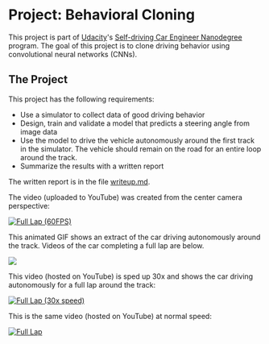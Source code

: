 # Project: Behavioral Cloning

This project is part of [Udacity](https://www.udacity.com)'s [Self-driving Car Engineer Nanodegree](https://www.udacity.com/course/self-driving-car-engineer-nanodegree--nd013) program. The goal of this project is to clone driving behavior using convolutional neural networks (CNNs).


## The Project
This project has the following requirements:

* Use a simulator to collect data of good driving behavior 
* Design, train and validate a model that predicts a steering angle from image data
* Use the model to drive the vehicle autonomously around the first track in the simulator. The vehicle should remain on the road for an entire loop around the track.
* Summarize the results with a written report

The written report is in the file [writeup.md](writeup.md).

The video (uploaded to YouTube) was created from the center camera perspective:

[![Full Lap (60FPS)](https://img.youtube.com/vi/70R2hXDUdeU/0.jpg)](https://youtu.be/70R2hXDUdeU "Video of car driving autonomously for a full lap (60 FPS)")

This animated GIF shows an extract of the car driving autonomously around the track. Videos of the car completing a full lap are below.

![](output_videos/behavioral_cloning_lap.gif)

This video (hosted on YouTube) is sped up 30x and shows the car driving autonomously for a full lap around the track:

[![Full Lap (30x speed)](https://img.youtube.com/vi/gQU0fOKt1lc/0.jpg)](https://youtu.be/gQU0fOKt1lc "Video of car driving autonomously for a full lap (30x speed)")

This is the same video (hosted on YouTube) at normal speed:

[![Full Lap](https://img.youtube.com/vi/sF0sjSpUsPw/0.jpg)](https://youtu.be/sF0sjSpUsPw "Video of car driving autonomously for a full lap")



